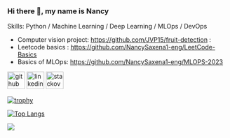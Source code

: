 ### Hi there 👋, my name is Nancy

Skills: Python / Machine Learning / Deep Learning / MLOps / DevOps

- Computer vision project: https://github.com/JVP15/fruit-detection :
- Leetcode basics : https://github.com/NancySaxena1-eng/LeetCode-Basics
- Basics of MLOps: https://github.com/NancySaxena1-eng/MLOPS-2023

[<img src='https://cdn.jsdelivr.net/npm/simple-icons@3.0.1/icons/github.svg' alt='github' height='40'>](https://github.com/NancySaxena1-eng)  [<img src='https://cdn.jsdelivr.net/npm/simple-icons@3.0.1/icons/linkedin.svg' alt='linkedin' height='40'>](https://www.linkedin.com/in/nancy-saxena//)  [<img src='https://cdn.jsdelivr.net/npm/simple-icons@3.0.1/icons/stackoverflow.svg' alt='stackoverflow' height='40'>](https://stackoverflow.com/users/10040330/nancy)  

[![trophy](https://github-profile-trophy.vercel.app/?username=NancySaxena1-eng)](https://github.com/NancySaxena1-eng/github-profile-trophy)

[![Top Langs](https://github-readme-stats.vercel.app/api/top-langs/?username=NancySaxena1-eng)](https://github.com/NancySaxena1-eng/github-readme-stats)


![](https://komarev.com/ghpvc/?username=NancySaxena1-eng&label=PROFILE+VIEWS)

 
